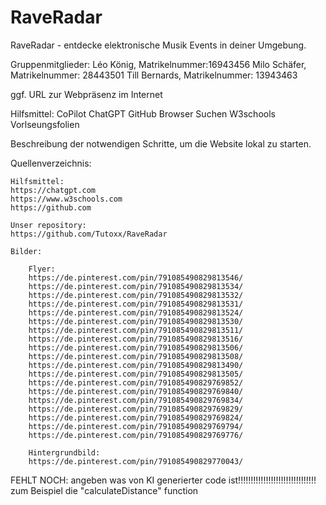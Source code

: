 # RaveRadar
RaveRadar - entdecke elektronische Musik Events in deiner Umgebung. 

Gruppenmitglieder:
    Léo König, Matrikelnummer:16943456
    Milo Schäfer, Matrikelnummer: 28443501
    Till Bernards, Matrikelnummer: 13943463

ggf. URL zur Webpräsenz im Internet

Hilfsmittel:
    CoPilot
    ChatGPT
    GitHub
    Browser Suchen
    W3schools
    Vorlseungsfolien

Beschreibung der notwendigen Schritte, um die Website lokal zu starten.

Quellenverzeichnis:
    
    Hilfsmittel:
    https://chatgpt.com
    https://www.w3schools.com
    https://github.com
    
    Unser repository:
    https://github.com/Tutoxx/RaveRadar

    Bilder:

        Flyer:
        https://de.pinterest.com/pin/791085490829813546/
        https://de.pinterest.com/pin/791085490829813534/
        https://de.pinterest.com/pin/791085490829813532/
        https://de.pinterest.com/pin/791085490829813531/
        https://de.pinterest.com/pin/791085490829813524/
        https://de.pinterest.com/pin/791085490829813530/
        https://de.pinterest.com/pin/791085490829813511/
        https://de.pinterest.com/pin/791085490829813516/
        https://de.pinterest.com/pin/791085490829813506/
        https://de.pinterest.com/pin/791085490829813508/
        https://de.pinterest.com/pin/791085490829813490/
        https://de.pinterest.com/pin/791085490829813505/
        https://de.pinterest.com/pin/791085490829769852/
        https://de.pinterest.com/pin/791085490829769840/
        https://de.pinterest.com/pin/791085490829769834/
        https://de.pinterest.com/pin/791085490829769829/
        https://de.pinterest.com/pin/791085490829769824/
        https://de.pinterest.com/pin/791085490829769794/
        https://de.pinterest.com/pin/791085490829769776/

        Hintergrundbild:
        https://de.pinterest.com/pin/791085490829770043/

FEHLT NOCH: angeben was von KI generierter code ist!!!!!!!!!!!!!!!!!!!!!!!!!!!!!!!
zum Beispiel die "calculateDistance" function
